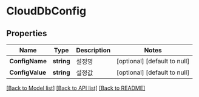 # CloudDbConfig

## Properties
Name | Type | Description | Notes
------------ | ------------- | ------------- | -------------
**ConfigName** | **string** | 설정명 | [optional] [default to null]
**ConfigValue** | **string** | 설정값 | [optional] [default to null]

[[Back to Model list]](../README.md#documentation-for-models) [[Back to API list]](../README.md#documentation-for-api-endpoints) [[Back to README]](../README.md)


